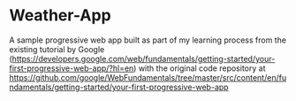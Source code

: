 # Weather-App
A sample progressive web app built as part of my learning process from the existing tutorial by Google (https://developers.google.com/web/fundamentals/getting-started/your-first-progressive-web-app/?hl=en) with the original code repository at https://github.com/google/WebFundamentals/tree/master/src/content/en/fundamentals/getting-started/your-first-progressive-web-app

